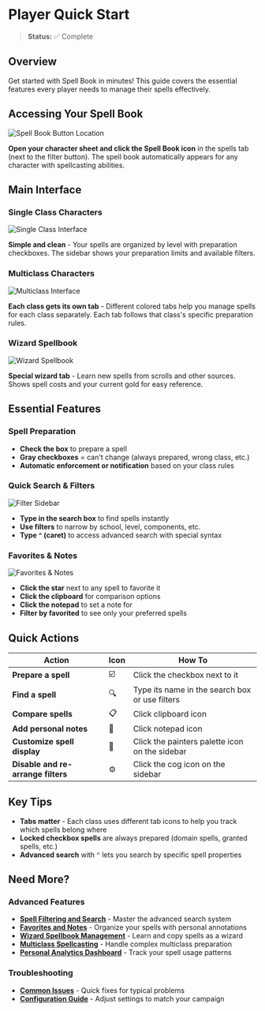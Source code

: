 # Player Quick Start

> **Status:** ✅ Complete

## Overview

Get started with Spell Book in minutes! This guide covers the essential features every player needs to manage their spells effectively.

## Accessing Your Spell Book

![Spell Book Button Location](https://github.com/Sayshal/spell-book/blob/main/github_media/character-sheet-button.gif?raw=true)

**Open your character sheet and click the Spell Book icon** in the spells tab (next to the filter button). The spell book automatically appears for any character with spellcasting abilities.

## Main Interface

### Single Class Characters

![Single Class Interface](https://github.com/Sayshal/spell-book/blob/main/github_media/01_SINGLECLASSCHAR.png?raw=true)

**Simple and clean** - Your spells are organized by level with preparation checkboxes. The sidebar shows your preparation limits and available filters.

### Multiclass Characters

![Multiclass Interface](https://github.com/Sayshal/spell-book/blob/main/github_media/03_MULTICLASS.png?raw=true)

**Each class gets its own tab** - Different colored tabs help you manage spells for each class separately. Each tab follows that class's specific preparation rules.

### Wizard Spellbook

![Wizard Spellbook](https://github.com/Sayshal/spell-book/blob/main/github_media/02_WIZARDBOOK.png?raw=true)

**Special wizard tab** - Learn new spells from scrolls and other sources. Shows spell costs and your current gold for easy reference.

## Essential Features

### **Spell Preparation**

- **Check the box** to prepare a spell
- **Gray checkboxes** = can't change (always prepared, wrong class, etc.)
- **Automatic enforcement or notification** based on your class rules

### **Quick Search & Filters**

![Filter Sidebar](https://github.com/Sayshal/spell-book/blob/main/github_media/06_FILTERS.png?raw=true)

- **Type in the search box** to find spells instantly
- **Use filters** to narrow by school, level, components, etc.
- **Type `^` (caret)** to access advanced search with special syntax

### **Favorites & Notes**

![Favorites & Notes](https://github.com/Sayshal/spell-book/blob/main/github_media/notes-and-favorites.png?raw=true)

- **Click the star** next to any spell to favorite it
- **Click the clipboard** for comparison options
- **Click the notepad** to set a note for
- **Filter by favorited** to see only your preferred spells

## Quick Actions

| Action | Icon | How To |
|--------|------|---------|
| **Prepare a spell** | ☑️ | Click the checkbox next to it |
| **Find a spell** | 🔍 | Type its name in the search box or use filters |
| **Compare spells** | 📋 | Click clipboard icon |
| **Add personal notes** | 📝 | Click notepad icon |
| **Customize spell display** | 🎨 | Click the painters palette icon on the sidebar |
| **Disable and re-arrange filters** | ⚙️ | Click the cog icon on the sidebar |

## Key Tips

- **Tabs matter** - Each class uses different tab icons to help you track which spells belong where
- **Locked checkbox spells** are always prepared (domain spells, granted spells, etc.)
- **Advanced search** with `^` lets you search by specific spell properties

## Need More?

### Advanced Features

- **[Spell Filtering and Search](Spell-Filtering-and-Search)** - Master the advanced search system
- **[Favorites and Notes](Favorites-and-Notes)** - Organize your spells with personal annotations
- **[Wizard Spellbook Management](Wizard-Spellbook-Management)** - Learn and copy spells as a wizard
- **[Multiclass Spellcasting](Multiclass-Spellcasting)** - Handle complex multiclass preparation
- **[Personal Analytics Dashboard](Personal-Analytics-Dashboard)** - Track your spell usage patterns

### Troubleshooting

- **[Common Issues](Common-Issues)** - Quick fixes for typical problems
- **[Configuration Guide](Configuration-Guide)** - Adjust settings to match your campaign
